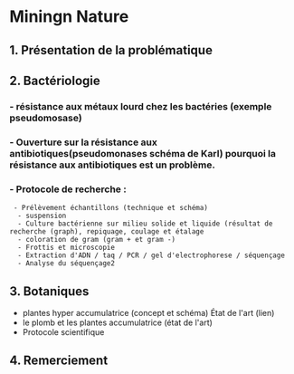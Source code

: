 # Miningn Nature
## 1. Présentation de la problématique
## 2. Bactériologie
### - résistance aux métaux lourd chez les bactéries (exemple pseudomosase)
### - Ouverture sur la résistance aux antibiotiques(pseudomonases schéma de Karl) pourquoi la résistance aux antibiotiques est un problème.
### - Protocole de recherche : 
     - Prélèvement échantillons (technique et schéma) 
      - suspension 
      - Culture bactérienne sur milieu solide et liquide (résultat de recherche (graph), repiquage, coulage et étalage 
      - coloration de gram (gram + et gram -)
      - Frottis et microscopie
      - Extraction d'ADN / taq / PCR / gel d'electrophorese / séquençage
      - Analyse du séquençage2
## 3. Botaniques 
- plantes hyper accumulatrice (concept et schéma) État de l'art (lien)
- le plomb et les plantes accumulatrice (état de l'art)
- Protocole scientifique 
## 4. Remerciement 

